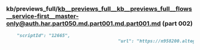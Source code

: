 ### kb/previews_full/kb__previews_full__kb__previews_full__flows__service-first__master-only@auth.har.part050.md.part001.md.part001.md (part 002)

```md
    "scriptId": "12665",
                                          "url": "https://n958200.alteg.io/chunk-KO722YSM.js",
   
```

```

